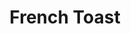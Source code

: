 ---
title: French Toast
meal: breakfast
image: french-toast.jpg
description: A nice and tasty breakfast 
badge: Delicious
difficulty: hard
restrictions: vegetarian
tags:
  - brunch
  - delicious
ingredients:
  - 4 eggs
  - 2/3 cup milk
  - 1/4 cup flour
  - 1/4 cup sugar
  - 1/4 teaspoon salt
  - 1 teaspoon ground cinnamon
  - 1 teaspoon vanilla extract
  - 8 thick slices bread


instructions:
  - Heat a pan on medium.
  - Add 1 Tbsp butter to the pan.
  - Crack the eggs into a large bowl.  
  - Whisk eggs, milk, flour, sugar, salt, ground cinnamon, and vanilla extract until blended.
  - Dip each bread slice into the batter before putting it in the pan.
  - Cook a few minutes, flip, and cook the other side for an additional few minutes.
---
